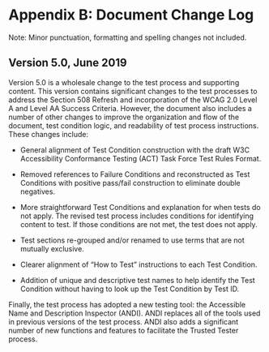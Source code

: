 Appendix B: Document Change Log
===============================

Note: Minor punctuation, formatting and spelling changes not included.

Version 5.0, June 2019
----------------------

Version 5.0 is a wholesale change to the test process and supporting content. This version contains significant changes to the test processes to address the Section 508 Refresh and incorporation of the WCAG 2.0 Level A and Level AA Success Criteria. However, the document also includes a number of other changes to improve the organization and flow of the document, test condition logic, and readability of test process instructions. These changes include:

-   General alignment of Test Condition construction with the draft W3C Accessibility Conformance Testing (ACT) Task Force Test Rules Format.

-   Removed references to Failure Conditions and reconstructed as Test Conditions with positive pass/fail construction to eliminate double negatives.

-   More straightforward Test Conditions and explanation for when tests do not apply. The revised test process includes conditions for identifying content to test. If those conditions are not met, the test does not apply.

-   Test sections re-grouped and/or renamed to use terms that are not mutually exclusive.

-   Clearer alignment of “How to Test” instructions to each Test Condition.

-   Addition of unique and descriptive test names to help identify the Test Condition without having to look up the Test Condition by Test ID.

Finally, the test process has adopted a new testing tool: the Accessible Name and Description Inspector (ANDI). ANDI replaces all of the tools used in previous versions of the test process. ANDI also adds a significant number of new functions and features to facilitate the Trusted Tester process.
